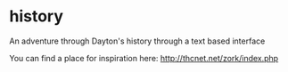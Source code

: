 history
=======

An adventure through Dayton's history through a text based interface

You can find a place for inspiration here: http://thcnet.net/zork/index.php
